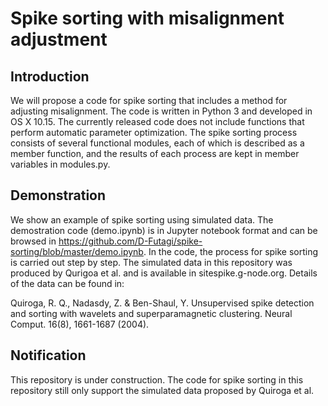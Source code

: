 # Spike sorting with misalignment adjustment
## Introduction 
We will propose a code for spike sorting that includes a method for adjusting misalignment. The code is written in Python 3 and developed in OS X 10.15. The currently released code does not include functions that perform automatic parameter optimization. The spike sorting process consists of several functional modules, each of which is described as a member function, and the results of each process are kept in member variables in modules.py.
## Demonstration
We show an example of spike sorting using simulated data. The demostration code (demo.ipynb) is in Jupyter notebook format and can be browsed in https://github.com/D-Futagi/spike-sorting/blob/master/demo.ipynb. In the code, the process for spike sorting is carried out step by step. The simulated data in this repository was produced by Qurigoa et al. and is available in sitespike.g-node.org. Details of the data can be found in: 

Quiroga, R. Q., Nadasdy, Z. & Ben-Shaul, Y. Unsupervised spike detection and sorting with wavelets and superparamagnetic clustering. Neural Comput. 16(8), 1661-1687 (2004).

## Notification
This repository is under construction.
The code for spike sorting in this repository still only support the simulated data proposed by Quiroga et al. 

